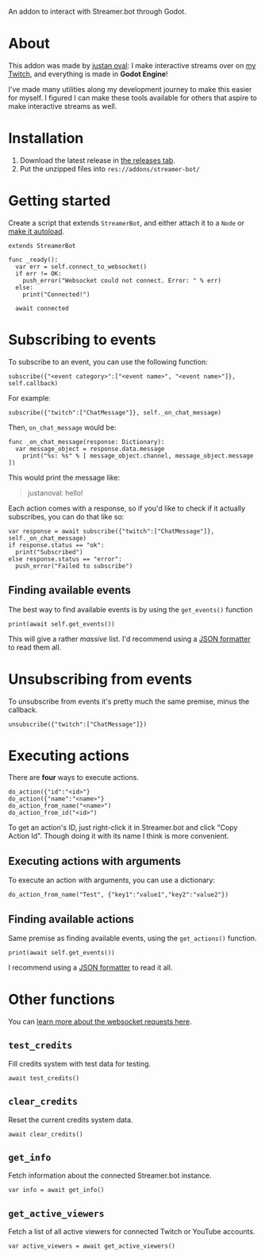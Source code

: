 An addon to interact with Streamer.bot through Godot.

# About
This addon was made by [justan oval](https://justanoval.com/): I make interactive streams over on [my Twitch](https://www.twitch.tv/justanoval), and everything is made in **Godot Engine**!

I've made many utilities along my development journey to make this easier for myself. I figured I can make these tools available for others that aspire to make interactive streams as well.

# Installation
1. Download the latest release in [the releases tab](https://github.com/justanoval/StreamerBot.gd/releases).
2. Put the unzipped files into `res://addons/streamer-bot/`

# Getting started
Create a script that extends `StreamerBot`, and either attach it to a `Node` or [make it autoload](https://docs.godotengine.org/en/stable/tutorials/scripting/singletons_autoload.html).
```gdscript
extends StreamerBot

func _ready():
  var err = self.connect_to_websocket()
  if err != OK:
    push_error("Websocket could not connect. Error: " % err)
  else:
    print("Connected!")
  
  await connected
```

# Subscribing to events
To subscribe to an event, you can use the following function:
```gdscript
subscribe({"<event category>":["<event name>", "<event name>"]}, self.callback)
```
For example:
```gdscript
subscribe({"twitch":["ChatMessage"]}, self._on_chat_message)
```
Then, `on_chat_message` would be:
```gdscript
func _on_chat_message(response: Dictionary):
  var message_object = response.data.message
	print("%s: %s" % [ message_object.channel, message_object.message ])
```
This would print the message like:
> justanoval: hello!

Each action comes with a response, so if you'd like to check if it actually subscribes, you can do that like so:
```gdscript
var response = await subscribe({"twitch":["ChatMessage"]}, self._on_chat_message)
if response.status == "ok":
  print("Subscribed")
else response.status == "error":
  push_error("Failed to subscribe")
```

## Finding available events
The best way to find available events is by using the `get_events()` function
```gdscript
print(await self.get_events())
```
This will give a rather _massive_ list. I'd recommend using a [JSON formatter](https://json.fans/) to read them all.

# Unsubscribing from events
To unsubscribe from events it's pretty much the same premise, minus the callback.
```gdscript
unsubscribe({"twitch":["ChatMessage"]})
```

# Executing actions
There are **four** ways to execute actions.
```gdscript
do_action({"id":"<id>"}
do_action({"name":"<name>"}
do_action_from_name("<name>")
do_action_from_id("<id>")
```

To get an action's ID, just right-click it in Streamer.bot and click "Copy Action Id". Though doing it with its name I think is more convenient.

## Executing actions with arguments
To execute an action with arguments, you can use a dictionary:
```gdscript
do_action_from_name("Test", {"key1":"value1","key2":"value2"})
```

## Finding available actions
Same premise as finding available events, using the `get_actions()` function.
```gdscript
print(await self.get_events())
```
I recommend using a [JSON formatter](https://json.fans/) to read it all.

# Other functions
You can [learn more about the websocket requests here](https://docs.streamer.bot/api/servers/websocket/requests).
## `test_credits`
Fill credits system with test data for testing.
```gdscript
await test_credits()
```
## `clear_credits`
Reset the current credits system data.
```gdscript
await clear_credits()
```
## `get_info`
Fetch information about the connected Streamer.bot instance.
```gdscript
var info = await get_info()
```
## `get_active_viewers`
Fetch a list of all active viewers for connected Twitch or YouTube accounts.
```gdscript
var active_viewers = await get_active_viewers()
```
